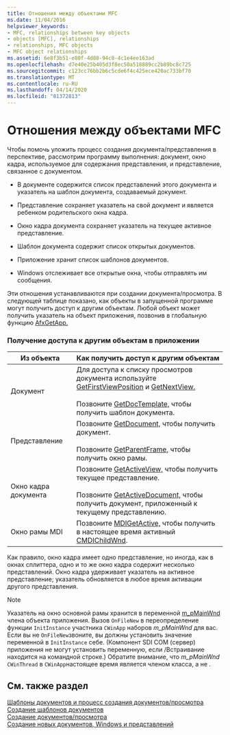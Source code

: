 ```yaml
---
title: Отношения между объектами MFC
ms.date: 11/04/2016
helpviewer_keywords:
- MFC, relationships between key objects
- objects [MFC], relationships
- relationships, MFC objects
- MFC object relationships
ms.assetid: 6e8f3b51-e80f-4d88-94c8-4c1e4ee163ad
ms.openlocfilehash: d7e40e25b405d3f8ec50a518889cc2b89bc8c725
ms.sourcegitcommit: c123cc76bb2b6c5cde6f4c425ece420ac733bf70
ms.translationtype: MT
ms.contentlocale: ru-RU
ms.lasthandoff: 04/14/2020
ms.locfileid: "81372813"
---
```

# <a name="relationships-among-mfc-objects"></a>Отношения между объектами MFC

Чтобы помочь уложить процесс создания документа/представления в перспективе, рассмотрим программу выполнения: документ, окно кадра, используемое для содержания представления, и представление, связанное с документом.

- В документе содержится список представлений этого документа и указатель на шаблон документа, создаваемый документ.

- Представление сохраняет указатель на свой документ и является ребенком родительского окна кадра.

- Окно кадра документа сохраняет указатель на текущее активное представление.

- Шаблон документа содержит список открытых документов.

- Приложение хранит список шаблонов документов.

- Windows отслеживает все открытые окна, чтобы отправлять им сообщения.

Эти отношения устанавливаются при создании документа/просмотра. В следующей таблице показано, как объекты в запущенной программе могут получить доступ к другим объектам. Любой объект может получить указатель на объект приложения, позвонив в глобальную функцию [AfxGetApp.](../mfc/reference/application-information-and-management.md#afxgetapp)

### <a name="gaining-access-to-other-objects-in-your-application"></a>Получение доступа к другим объектам в приложении

|Из объекта|Как получить доступ к другим объектам|
|-----------------|---------------------------------|
|Документ|Для доступа к списку просмотров документа используйте [GetFirstViewPosition](../mfc/reference/cdocument-class.md#getfirstviewposition) и [GetNextView.](../mfc/reference/cdocument-class.md#getnextview)<br /><br /> Позвоните [GetDocTemplate,](../mfc/reference/cdocument-class.md#getdoctemplate) чтобы получить шаблон документа.|
|Представление|Позвоните [GetDocument,](../mfc/reference/cview-class.md#getdocument) чтобы получить документ.<br /><br /> Позвоните [GetParentFrame,](../mfc/reference/cwnd-class.md#getparentframe) чтобы получить окно рамы.|
|Окно кадра документа|Позвоните [GetActiveView,](../mfc/reference/cframewnd-class.md#getactiveview) чтобы получить текущее представление.<br /><br /> Позвоните [GetActiveDocument,](../mfc/reference/cframewnd-class.md#getactivedocument) чтобы получить документ, приложенный к текущему представлению.|
|Окно рамы MDI|Позвоните [MDIGetActive,](../mfc/reference/cmdiframewnd-class.md#mdigetactive) чтобы получить в настоящее время активный [CMDIChildWnd](../mfc/reference/cmdichildwnd-class.md).|

Как правило, окно кадра имеет одно представление, но иногда, как в окнах сплиттера, одно и то же окно кадра содержит несколько представлений. Окно кадра удерживает указатель на активное представление; указатель обновляется в любое время активации другого представления.

> [!NOTE]
> Указатель на окно основной рамы хранится в переменной [m_pMainWnd](../mfc/reference/cwinthread-class.md#m_pmainwnd) члена объекта приложения. Вызов `OnFileNew` в переопределение функции `InitInstance` участника `CWinApp` наборов *m_pMainWnd* для вас. Если вы не `OnFileNew`звоните, вы должны установить значение переменной в `InitInstance` себе. (Компонент SDI COM (сервер) приложения не могут установить переменную, если /Встраивание находится на командной строке.) Обратите внимание, что *m_pMainWnd* `CWinThread` в `CWinApp`настоящее время является членом класса, а не .

## <a name="see-also"></a>См. также раздел

[Шаблоны документов и процесс создания документов/просмотра](../mfc/document-templates-and-the-document-view-creation-process.md)<br/>
[Создание шаблонов документов](../mfc/document-template-creation.md)<br/>
[Создание документов/просмотра](../mfc/document-view-creation.md)<br/>
[Создание новых документов, Windows и представлений](../mfc/creating-new-documents-windows-and-views.md)
